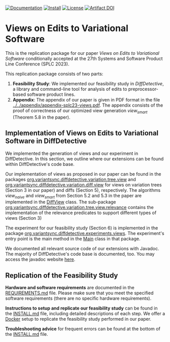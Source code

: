 [![Documentation](https://img.shields.io/badge/Documentation-Read-purple)][documentation]
[![Install](https://img.shields.io/badge/Install-Instructions-blue)](INSTALL.md)
[![License](https://img.shields.io/badge/License-GNU%20LGPLv3-blue)](../../LICENSE.LGPL3)
[![Artifact DOI](https://zenodo.org/badge/DOI/10.5281/zenodo.8027920.svg)](https://doi.org/10.5281/zenodo.8027920)

# Views on Edits to Variational Software

This is the replication package for our paper _Views on Edits to Variational Software_ conditionally accepted at the 27th Systems and Software Product Line Conference (SPLC 2023).

This replication package consists of two parts:

1. **Feasibility Study**: We implemented our feasibility study in _DiffDetective_, a library and command-line tool for analysis of edits to preprocessor-based software product lines.
2. **Appendix**: The appendix of our paper is given in PDF format in the file [../../appendix/appendix-splc23-views.pdf][appendix]. The appendix consists of the proof of correctness of our optimized view generation $view_{smart}$ (Theorem 5.8 in the paper).

## Implementation of Views on Edits to Variational Software in DiffDetective

We implemented the generation of views and our experiment in DiffDetective.
In this section, we outline where our extensions can be found within DiffDetective's code base.

Our implementation of views as proposed in our paper can be found in the packages [org.variantsync.diffdetective.variation.tree.view][pkg-treeview] and [org.variantsync.diffdetective.variation.diff.view][pkg-diffview] for views on variation trees (Section 3 in our paper) and diffs (Section 5), respectively.
The algorithms $view_{naive}$ and $view_{smart}$ from Section 5.2 and 5.3 in the paper are implemented in the [DiffView][cls-diffview] class.
The sub-package [org.variantsync.diffdetective.variation.tree.view.relevance][pkg-relevance] contains the implementation of the relevance predicates to support different types of views (Section 3)

The experiment for our feasibility study (Section 6) is implemented in the package [org.variantsync.diffdetective.experiments.views][pkg-feasibilityexperiment].
The experiment's entry point is the main method in the [Main][cls-feasibilitymain] class in that package.

We documented all relevant source code of our extensions with Javadoc.
The majority of DiffDetective's code base is documented, too.
You may access the javadoc website [here][documentation].

## Replication of the Feasibility Study

**Hardware and software requirements** are documented in the [REQUIREMENTS.md](REQUIREMENTS.md) file.
Please make sure that you meet the specified software requirements (there are no specific hardware requirements).

**Instructions to setup and replicate our feasibility study** can be found in the [INSTALL.md](INSTALL.md) file, including detailed descriptions of each step.
We offer a [Docker](https://www.docker.com/) setup to replicate the feasibility study performed in our paper.

**Troubleshooting advice** for frequent errors can be found at the bottom of the [INSTALL.md](INSTALL.md) file.

[appendix]: ../../appendix/appendix-splc23-views.pdf
[documentation]: https://htmlpreview.github.io/?https://github.com/VariantSync/DiffDetective/blob/splc23-views/docs/javadoc/index.html

[pkg-treeview]: https://htmlpreview.github.io/?https://raw.githubusercontent.com/VariantSync/DiffDetective/splc23-views/docs/javadoc/org/variantsync/diffdetective/variation/tree/view/package-summary.html
[pkg-diffview]: https://htmlpreview.github.io/?https://raw.githubusercontent.com/VariantSync/DiffDetective/splc23-views/docs/javadoc/org/variantsync/diffdetective/variation/diff/view/package-summary.html
[pkg-relevance]: https://htmlpreview.github.io/?https://raw.githubusercontent.com/VariantSync/DiffDetective/splc23-views/docs/javadoc/org/variantsync/diffdetective/variation/tree/view/relevance/package-summary.html
[pkg-feasibilityexperiment]: https://htmlpreview.github.io/?https://raw.githubusercontent.com/VariantSync/DiffDetective/splc23-views/docs/javadoc/org/variantsync/diffdetective/experiments/views/package-summary.html
[cls-diffview]: https://htmlpreview.github.io/?https://raw.githubusercontent.com/VariantSync/DiffDetective/splc23-views/docs/javadoc/org/variantsync/diffdetective/variation/diff/view/DiffView.html
[cls-feasibilitymain]: https://htmlpreview.github.io/?https://raw.githubusercontent.com/VariantSync/DiffDetective/splc23-views/docs/javadoc/org/variantsync/diffdetective/experiments/views/Main.html
